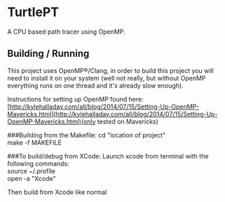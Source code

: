TurtlePT
=========

A CPU based path tracer using OpenMP. 

Building / Running
---------------------
This project uses OpenMP®/Clang, in order to build this project you will need to install it on your system (well not really, but without OpenMP everything runs on one thread and it's already slow enough). 

Instructions for setting up OpenMP found here: [http://kylehalladay.com/all/blog/2014/07/15/Setting-Up-OpenMP-Mavericks.html](http://kylehalladay.com/all/blog/2014/07/15/Setting-Up-OpenMP-Mavericks.html)(only tested on Mavericks)

###Building from the Makefile: 
cd "location of project" <br>
make -f MAKEFILE 

###To build/debug from XCode:
Launch xcode from terminal with the following commands: <br>
source ~/.profile<br>
open -a "Xcode"

Then build from Xcode like normal
